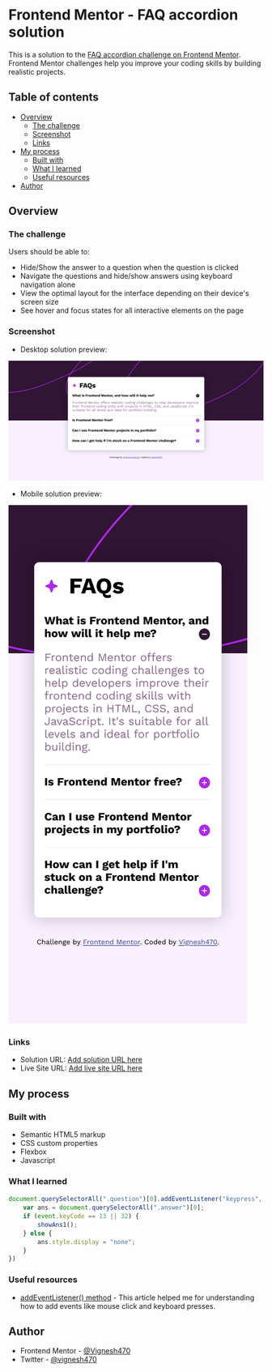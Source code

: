 # Frontend Mentor - FAQ accordion solution

This is a solution to the [FAQ accordion challenge on Frontend Mentor](https://www.frontendmentor.io/challenges/faq-accordion-wyfFdeBwBz). Frontend Mentor challenges help you improve your coding skills by building realistic projects. 

## Table of contents

- [Overview](#overview)
  - [The challenge](#the-challenge)
  - [Screenshot](#screenshot)
  - [Links](#links)
- [My process](#my-process)
  - [Built with](#built-with)
  - [What I learned](#what-i-learned)
  - [Useful resources](#useful-resources)
- [Author](#author)

## Overview

### The challenge

Users should be able to:

- Hide/Show the answer to a question when the question is clicked
- Navigate the questions and hide/show answers using keyboard navigation alone
- View the optimal layout for the interface depending on their device's screen size
- See hover and focus states for all interactive elements on the page

### Screenshot
- Desktop solution preview:

![Desktop solution preview:](./design/faq%20page%20solution%20desktop%20view.png)

- Mobile solution preview:

![Mobile solution preview:](./design/faq%20page%20solution%20mobile%20view.png)

### Links

- Solution URL: [Add solution URL here](https://your-solution-url.com)
- Live Site URL: [Add live site URL here](https://your-live-site-url.com)

## My process

### Built with

- Semantic HTML5 markup
- CSS custom properties
- Flexbox
- Javascript


### What I learned

```js
document.querySelectorAll(".question")[0].addEventListener("keypress", function(event) {
    var ans = document.querySelectorAll(".answer")[0];
    if (event.keyCode == 13 || 32) {
        showAns1();
    } else {
        ans.style.display = "none";
    }
})
```

### Useful resources

- [addEventListener() method](https://www.w3schools.com/js/js_htmldom_eventlistener.asp) - This article helped me for understanding how to add events like mouse click and keyboard presses.

## Author

- Frontend Mentor - [@Vignesh470](https://www.frontendmentor.io/profile/Vignesh470)
- Twitter - [@vignesh470](https://www.twitter.com/vignesh470)
